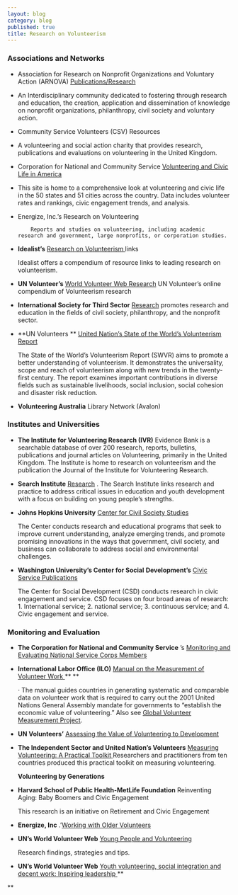 ```yaml
---
layout: blog
category: blog
published: true
title: Research on Volunteerism
---
```


### Associations and Networks

* Association for Research on Nonprofit Organizations and Voluntary Action (ARNOVA) [Publications/Research](http://www.arnova.org/)

- An Interdisciplinary community dedicated to fostering through research and education, the creation, application and dissemination of knowledge on nonprofit organizations, philanthropy, civil society and voluntary action.

* Community Service Volunteers (CSV) Resources

- A volunteering and social action charity that provides research, publications and evaluations on volunteering in the United Kingdom.

* Corporation for National and Community Service [Volunteering and Civic Life in America](http://www.volunteeringinamerica.gov/)

- This site is home to a comprehensive look at volunteering and civic life in the 50 states and 51 cities across the country. Data includes volunteer rates and rankings, civic engagement trends, and analysis.



*   Energize, Inc.’s Research on Volunteering

            Reports and studies on volunteering, including academic research and government, large nonprofits, or corporation studies.
*   **Idealist’s**
        [Research on Volunteerism ](http://www.idealist.org/info/VolunteerMgmt/Research)
        links

    Idealist offers a compendium of resource links to leading research on volunteerism.

*   **UN Volunteer’s**
        [World Volunteer Web Research](http://www.worldvolunteerweb.org/browse/volunteering-issues/volunteering-research.html) UN Volunteer’s online compendium of Volunteerism research

*   **International Society for Third Sector**
        [ Research](http://www.istr.org/)
        promotes research and education in the fields of civil society, philanthropy, and the nonprofit sector.
*   **UN Volunteers **
        [United Nation’s State of the World’s Volunteerism Report](http://www.unv.org/swvr2011)

    The State of the World’s Volunteerism Report (SWVR) aims to promote a better understanding of volunteerism. It demonstrates the universality, scope and
    reach of volunteerism along with new trends in the twenty-first century. The report examines important contributions in diverse fields such as sustainable
    livelihoods, social inclusion, social cohesion and disaster risk reduction.

*   **Volunteering Australia**
        Library Network (Avalon)

### Institutes and Universities

*   **The Institute for Volunteering Research (IVR)**
        Evidence Bank is a searchable database of over 200 research, reports, bulletins, publications and journal articles on Volunteering, primarily in the
        United Kingdom. The Institute is home to research on volunteerism and the publication the Journal of the Institute for Volunteering Research.
*   **Search Institute**
        [Research](http://www.search-institute.org/)
        . The Search Institute links research and practice to address critical issues in education and youth development with a focus on building on young
        people’s strengths.
*   **Johns Hopkins University**
        [Center for Civil Society Studies](http://ccss.jhu.edu/)

    The Center conducts research and educational programs that seek to improve current understanding, analyze emerging trends, and promote promising
    innovations in the ways that government, civil society, and business can collaborate to address social and environmental challenges.

*   **Washington University’s Center for Social**
        **Development’s**
        [ Civic Service Publications](http://csd.wustl.edu/OurWork/CivicService/Pages/Overview.aspx)

    The Center for Social Development (CSD) conducts research in civic engagement and service. CSD focuses on four broad areas of research: 1. International
    service; 2. national service; 3. continuous service; and 4. Civic engagement and service.

### Monitoring and Evaluation

*   **The Corporation for National and Community Service**
        ’s
        [
            Monitoring and Evaluating National Service Corps Members
        ](https://www.nationalserviceresources.gov/monitoring-and-evaluating-members#.VJiaxl4bkA)
*   **International Labor Office (ILO)**
        [
            Manual on the Measurement of Volunteer Work
        ](https://censimentoindustriaeservizi.istat.it/rete/fileadmin/documenti/materiali_di_approfondimento/measurement_of_volunteer_work.pdf)
        ** **

    · The manual guides countries in generating systematic and comparable data on volunteer work that is required to carry out the 2001 United Nations General
Assembly mandate for governments to “establish the economic value of volunteering.” Also see    [Global Volunteer Measurement Project](http://volunteermeasurement.org/data).

*   **UN Volunteers’**
        [Assessing the Value of Volunteering to Development](http://www.unv.org/fileadmin/docdb/unv/pdf/UNV%20Assessing_web%20version.pdf)
*   **The Independent Sector and United Nation’s Volunteers**
        [
            Measuring Volunteering: A Practical Toolkit
        ](http://www.unv.org/en/news-resources/resources/on-volunteerism/doc/measuring-volunteering-toolkit.html)
        Researchers and practitioners from ten countries produced this practical toolkit on measuring volunteering.

    **Volunteering by Generations**

*   **Harvard School of Public Health-MetLife Foundation**
        Reinventing Aging: Baby Boomers and Civic Engagement

    This research is an initiative on Retirement and Civic Engagement

*   **Energize, Inc**
        .’[Working with Older Volunteers](https://www.energizeinc.com/a-z/library/67)
*   **UN’s World Volunteer Web**
        [
            Young People and Volunteering
        ](http://www.worldvolunteerweb.org/resources/how-to-guides/manage-volunteers/doc/subject-guide-young-people-and.html)

    Research findings, strategies and tips.

*   **UN’s World Volunteer Web**
        [
            Youth volunteering, social integration and decent work: Inspiring leadership
        ](http://www.worldvolunteerweb.org/resources/publications/other-publications/doc/youth-volunteering-social-integration.html)
**

**
